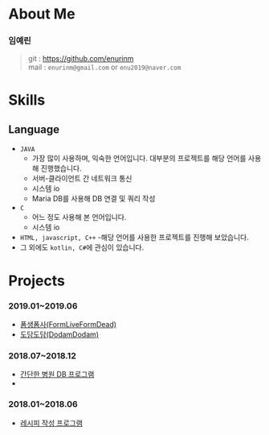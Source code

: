 # About Me
### 임예린


> git : https://github.com/enurinm  
> mail : `enurinm@gmail.com` or `enu2019@naver.com`


# Skills
## Language  
- `JAVA`
  - 가장 많이 사용하며, 익숙한 언어입니다. 대부분의 프로젝트를 해당 언어를 사용해 진행했습니다.
  - 서버-클라이언트 간 네트워크 통신
  - 시스템 io
  - Maria DB를 사용해 DB 연결 및 쿼리 작성
- `C`
  - 어느 정도 사용해 본 언어입니다.
  - 시스템 io
- `HTML, javascript, C++`
  -해당 언어를 사용한 프로젝트를 진행해 보았습니다.
- 그 외에도 `kotlin, C#`에 관심이 있습니다.


# Projects
### 2019.01~2019.06
- [폼생폼사(FormLiveFormDead)](https://github.com/enurinm/FormLiveFormDead)
- [도담도담(DodamDodam)](https://github.com/enurinm/DodamDodam)
### 2018.07~2018.12
- [간단한 병원 DB 프로그램](https://github.com/enurinm/Hospital_DB)
- 
### 2018.01~2018.06
- [레시피 작성 프로그램](https://github.com/enurinm/Recipe)

